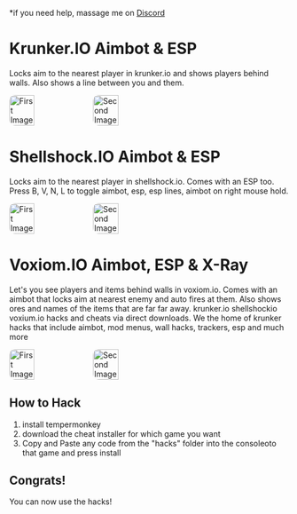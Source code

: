 *if you need help, massage me on [Discord](https://discord.gg/8EkDsbqYx2)
# Krunker.IO Aimbot & ESP
Locks aim to the nearest player in krunker.io and shows players behind walls. Also shows a line between you and them.
<div style="display: flex; align-items: center;">
    <img src="https://i.imgur.com/G75NvNy.png" alt="First Image" style="width: 30%; border-radius: 10px;">
    <img src="https://i.imgur.com/bPolK9P.png" alt="Second Image" style="width: 30%; border-radius: 10px;">
</div>

# Shellshock.IO Aimbot & ESP
Locks aim to the nearest player in shellshock.io. Comes with an ESP too. Press B, V, N, L to toggle aimbot, esp, esp lines, aimbot on right mouse hold.
<div style="display: flex; align-items: center;">
    <img src="https://i.imgur.com/0s5yWZe.png" alt="First Image" style="width: 30%; border-radius: 10px;">
    <img src="https://i.imgur.com/bPolK9P.png" alt="Second Image" style="width: 30%; border-radius: 10px;">
</div>

# Voxiom.IO Aimbot, ESP & X-Ray
Let's you see players and items behind walls in voxiom.io. Comes with an aimbot that locks aim at nearest enemy and auto fires at them. Also shows ores and names of the items that are far far away.
krunker.io shellshockio voxium.io hacks and cheats via direct downloads. We the home of krunker hacks that include aimbot, mod menus, wall hacks, trackers, esp and much more
<div style="display: flex; align-items: center;">
    <img src="https://i.imgur.com/fmbTX6O.png" alt="First Image" style="width: 30%; border-radius: 10px;">
    <img src="https://i.imgur.com/P6yd7xt.png" alt="Second Image" style="width: 30%; border-radius: 10px;">
</div>


## How to Hack

1. install tempermonkey
2. download the cheat installer for which game you want
3. Copy and Paste any code from the "hacks" folder into the consoleoto that game and press install

## Congrats!
You can now use the hacks!

